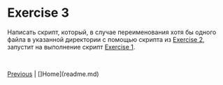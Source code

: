 # Exercise 3

Написать скрипт, который, в случае переименования хотя бы одного файла в указанной директории с помощью скрипта из [Exercise 2](exercise02.md), запустит на выполнение скрипт [Exercise 1](exercise01.md).

<br>

[Previous](exercise01.md) | []Home](readme.md)

